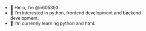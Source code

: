 - 👋 Hello, I’m @n605393
- 👀 I'm interested in python, frontend development and backend development.
- 🌱 I’m currently learning python and html.


<!---
n605393g/n605393g is a ✨ special ✨ repository because its `README.md` (this file) appears on your GitHub profile.
You can click the Preview link to take a look at your changes.
--->
